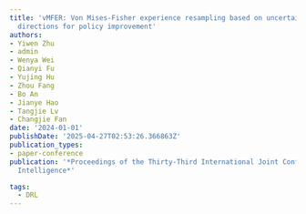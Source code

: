 ```yaml
---
title: 'vMFER: Von Mises-Fisher experience resampling based on uncertainty of gradient
  directions for policy improvement'
authors:
- Yiwen Zhu
- admin
- Wenya Wei
- Qianyi Fu
- Yujing Hu
- Zhou Fang
- Bo An
- Jianye Hao
- Tangjie Lv
- Changjie Fan
date: '2024-01-01'
publishDate: '2025-04-27T02:53:26.366863Z'
publication_types:
- paper-conference
publication: '*Proceedings of the Thirty-Third International Joint Conference on Artificial
  Intelligence*'

tags:
  - DRL
---
```

